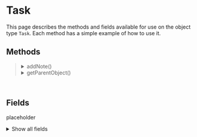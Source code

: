 # Task

This page describes the methods and fields available for use on the object type `Task`. Each method has a simple example of how to use it.

## Methods
<blockquote>
<!-- Start of section -->
  <!-- Start of method -->
  <details><summary> addNote() </summary>

  Adds a note to the task.

  Example:
  ```python
  import datetime

  seven_days_from_now = datetime.datetime.now() + datetime.timedelta(days=7)

  task.due_date = seven_days_from_now
  task.addNote("Extended due date of task by 7 days")
  ```
  </details>
  <!-- End of method -->

  <!-- Start of method -->
  <details><summary> getParentObject() </summary>

  Returns the incident object that this task belongs to. The incident object can then be modified.

  Example:
  ```python
  task.status = 'C'
  incident = task.getParentObject()
  incident.addNote("The task: {} has been closed.".format(task.name))
  ```
  </details>
  <!-- End of method -->

<!-- End of section -->
</blockquote>

<br>

## Fields

placeholder

<details>
<summary>Show all fields</summary>

| Name | Display Name | Type | Notes |
|---|:---|:---|:---|
| active | Active | boolean |  |
| at_id | Automatic Task ID | number |  |
| attachments_count | Attachment count | number |  |
| cat_name | Category name | text |  |
| category_id | Category | select | The category of the task. |
| closed_date | Date Closed | datetimepicker |  |
| custom | Custom Task | boolean |  |
| description | Description | textarea |  |
| due_date | Due Date | datetimepicker |  |
| id | ID | number |  |
| inc_name | Incident name | text |  |
| init_date | Date Task Initiated | datetimepicker | Most recent date the task was added to an incident. |
| instr_text | Instructions (Deprecated) | textarea |  |
| instructions | Instructions | textarea |  |
| members | Members | multiselect_members |  |
| name | Name | text |  |
| notes_count | Notes count | number |  |
| owner_id | Owner | select_owner |  |
| phase_id | Phase | select | The phase of the task. |
| private | Private | boolean | Whether or not the task is private. |
| required | Required | boolean |  |
| status | Status | select |  |


</details>
